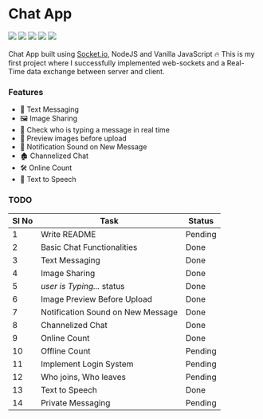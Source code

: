 <p style="align: center">
    <h1>Chat App</h1>
    <a href="https://codeclimate.com/github/thisisabdus/chat-app/maintainability"><img src="https://api.codeclimate.com/v1/badges/7b5aaf13f61105361d3b/maintainability" /></a>
    <a href="https://codeclimate.com/github/thisisabdus/chat-app/test_coverage"><img src="https://api.codeclimate.com/v1/badges/7b5aaf13f61105361d3b/test_coverage" /></a>
    <a href="https://github.com/prettier/prettier"><img src="https://img.shields.io/badge/code_style-prettier-ff69b4.svg?style=flat-square" /></a>
    <a href="https://opensource.org/licenses/MIT"><img src="https://img.shields.io/badge/License-MIT-yellow.svg" /></a>
    <a href="https://david-dm.org/thisisabdus/chat-app"><img src="https://david-dm.org/thisisabdus/chat-app.svg" /></a>
    <br><br>
    Chat App built using <a href="https://socket.io">Socket.io</a>, NodeJS and Vanilla JavaScript 🔥 This is my first project where I successfully implemented web-sockets and a Real-Time data exchange between server and client. 
</p>

### Features

- 💬 Text Messaging 
- 🖼 Image Sharing
- 💬 Check who is typing a message in real time
- 💮 Preview images before upload
- 🔔 Notification Sound on New Message
- 🏚 Channelized Chat
- 🛠 Online Count 
- 💬 Text to Speech

### TODO

| Sl No | Task                              | Status  |
|-------|-----------------------------------|---------|
| 1     | Write README                      | Pending |
| 2     | Basic Chat Functionalities        | Done    |
| 3     | Text Messaging                    | Done    |
| 4     | Image Sharing                     | Done    |
| 5     | _user is Typing..._ status        | Done    |
| 6     | Image Preview Before Upload       | Done    |
| 7     | Notification Sound on New Message | Done    |
| 8     | Channelized Chat                  | Done    |
| 9     | Online Count                      | Done    |
| 10    | Offline Count                     | Pending |
| 11    | Implement Login System            | Pending |
| 12    | Who joins, Who leaves             | Pending |
| 13    | Text to Speech                    | Done    |
| 14    | Private Messaging                 | Pending |